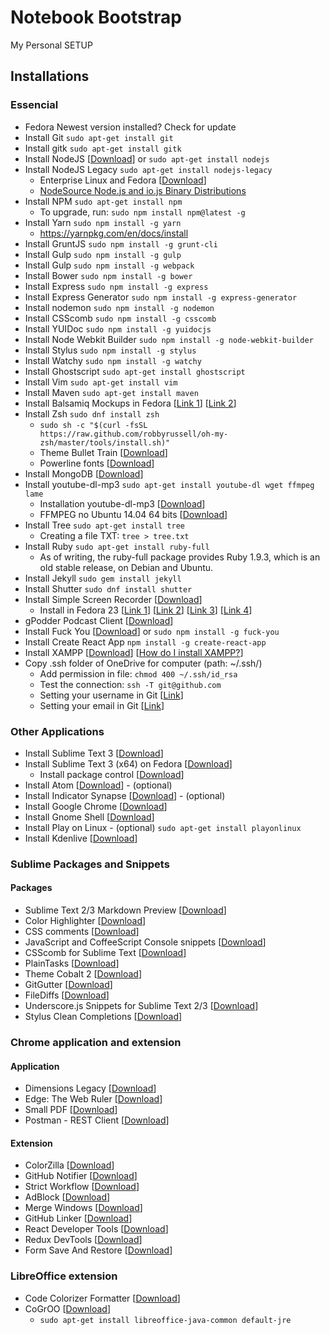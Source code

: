 # Notebook Bootstrap

My Personal SETUP

## Installations

### Essencial

* Fedora Newest version installed? Check for update
* Install Git `sudo apt-get install git`
* Install gitk `sudo apt-get install gitk`
* Install NodeJS [[Download](http://nodejs.org/download/)] or `sudo apt-get install nodejs`
* Install NodeJS Legacy `sudo apt-get install nodejs-legacy`
  - Enterprise Linux and Fedora [[Download](https://nodejs.org/en/download/package-manager/#enterprise-linux-and-fedora)]
  - [NodeSource Node.js and io.js Binary Distributions](https://github.com/nodesource/distributions)
* Install NPM `sudo apt-get install npm`
  - To upgrade, run: `sudo npm install npm@latest -g`
* Install Yarn `sudo npm install -g yarn`
  - https://yarnpkg.com/en/docs/install
* Install GruntJS `sudo npm install -g grunt-cli`
* Install Gulp `sudo npm install -g gulp`
* Install Gulp `sudo npm install -g webpack`
* Install Bower `sudo npm install -g bower`
* Install Express `sudo npm install -g express`
* Install Express Generator `sudo npm install -g express-generator`
* Install nodemon `sudo npm install -g nodemon`
* Install CSScomb `sudo npm install -g csscomb`
* Install YUIDoc `sudo npm install -g yuidocjs`
* Install Node Webkit Builder `sudo npm install -g node-webkit-builder`
* Install Stylus `sudo npm install -g stylus`
* Install Watchy `sudo npm install -g watchy`
* Install Ghostscript `sudo apt-get install ghostscript`
* Install Vim `sudo apt-get install vim`
* Install Maven `sudo apt-get install maven`
* Install Balsamiq Mockups in Fedora [[Link 1](https://wiki.winehq.org/Fedora)] [[Link 2](http://www.if-not-true-then-false.com/2010/install-adobe-flash-player-10-on-fedora-centos-red-hat-rhel/)]
* Install Zsh `sudo dnf install zsh`
  - `sudo sh -c "$(curl -fsSL https://raw.github.com/robbyrussell/oh-my-zsh/master/tools/install.sh)"`
  - Theme Bullet Train [[Download](https://github.com/caiogondim/bullet-train-oh-my-zsh-theme)]
  - Powerline fonts [[Download](https://github.com/powerline/fonts)]
* Install MongoDB [[Download](https://gist.github.com/brenopolanski/861971f972b4c4f11443)]
* Install youtube-dl-mp3 `sudo apt-get install youtube-dl wget ffmpeg lame`
  - Installation youtube-dl-mp3 [[Download](https://github.com/jweslley/youtube-dl-mp3#installation)]
  - FFMPEG no Ubuntu 14.04 64 bits [[Download](https://gist.github.com/brenopolanski/5676b8d50c62b1630d38)] 
* Install Tree `sudo apt-get install tree`
  - Creating a file TXT: `tree > tree.txt`
* Install Ruby `sudo apt-get install ruby-full`
  - As of writing, the ruby-full package provides Ruby 1.9.3, which is an old stable release, on Debian and Ubuntu.
* Install Jekyll `sudo gem install jekyll`
* Install Shutter `sudo dnf install shutter`
* Install Simple Screen Recorder [[Download](http://www.webupd8.org/2013/06/simplescreenrecorder-powerful-screen.html)]
  - Install in Fedora 23 [[Link 1](https://www.youtube.com/watch?v=Ysabg4ljW70)] [[Link 2](https://www.youtube.com/watch?v=Ysabg4ljW70)] [[Link 3](https://github.com/MaartenBaert/ssr)] [[Link 4](https://www.edivaldobrito.com.br/ffmpeg-no-debian-ubuntu-e-fedora/)]
* gPodder Podcast Client [[Download](https://apps.ubuntu.com/cat/applications/precise/gpodder/)]
* Install Fuck You [[Download](https://github.com/robotlolita/fuck-you)] or `sudo npm install -g fuck-you`
* Install Create React App `npm install -g create-react-app`
* Install XAMPP [[Download](https://www.apachefriends.org/pt_br/download.html)] [[How do I install XAMPP?](https://www.apachefriends.org/faq_linux.html)]
* Copy .ssh folder of OneDrive for computer (path: ~/.ssh/)
  - Add permission in file: `chmod 400 ~/.ssh/id_rsa`
  - Test the connection: `ssh -T git@github.com`
  - Setting your username in Git [[Link](https://help.github.com/articles/setting-your-username-in-git/)]
  - Setting your email in Git [[Link](https://help.github.com/articles/setting-your-email-in-git/)]

### Other Applications

* Install Sublime Text 3 [[Download](http://www.sublimetext.com/3)]
* Install Sublime Text 3 (x64) on Fedora [[Download](http://www.simonewebdesign.it/install-sublime-text-3-on-fedora-20/)]
  - Install package control [[Download](https://sublime.wbond.net/installation#st3)]
* Install Atom [[Download](https://gist.github.com/brenopolanski/35b8223d5297e11e1afc)] - (optional)
* Install Indicator Synapse [[Download](https://gist.github.com/brenopolanski/cb56125da4fede7a8abf)] - (optional)
* Install Google Chrome [[Download](https://www.google.com.br/chrome/index.html?hl=pt-BR&brand=CHNG&utm_source=pt-BR-hpp&utm_medium=hpp&utm_campaign=pt-BR)]
* Install Gnome Shell [[Download](https://gist.github.com/brenopolanski/2b0596c05d9cf6efc37d)]
* Install Play on Linux - (optional) `sudo apt-get install playonlinux`
* Install Kdenlive [[Download](https://kdenlive.org/download-ubuntu)]

### Sublime Packages and Snippets

#### Packages

* Sublime Text 2/3 Markdown Preview [[Download](https://github.com/revolunet/sublimetext-markdown-preview)]
* Color Highlighter [[Download](https://github.com/Monnoroch/ColorHighlighter)]
* CSS comments [[Download](https://github.com/brenopolanski/css-comments-sublime-snippets)]
* JavaScript and CoffeeScript Console snippets [[Download](https://github.com/caiogondim/js-console-sublime-snippets)]
* CSScomb for Sublime Text [[Download](https://github.com/csscomb/sublime-csscomb)]
* PlainTasks [[Download](https://github.com/aziz/PlainTasks)]
* Theme Cobalt 2 [[Download](https://github.com/wesbos/cobalt2)]
* GitGutter [[Download](https://github.com/jisaacks/GitGutter)]
* FileDiffs [[Download](https://github.com/colinta/SublimeFileDiffs)]
* Underscore.js Snippets for Sublime Text 2/3 [[Download](https://github.com/AntouanK/sublime-underscorejs-snippets)]
* Stylus Clean Completions [[Download](https://github.com/lnikell/stylus-clean-completions)]

### Chrome application and extension

#### Application

* Dimensions Legacy [[Download](https://chrome.google.com/webstore/detail/dimensions-legacy/hdmihohhdcbejdkidbfijmfehjbnmifk?utm_source=chrome-ntp-icon)]
* Edge: The Web Ruler [[Download](https://chrome.google.com/webstore/detail/edge-the-web-ruler/njlkegdphefeellhaongiopcfgcinikh?utm_source=chrome-ntp-icon)]
* Small PDF [[Download](https://chrome.google.com/webstore/detail/merge-pdf-smallpdfcom/nbhibnjbbdkflfklbdpgbifkhcielgcm?utm_source=chrome-ntp-icon)]
* Postman - REST Client [[Download](https://chrome.google.com/webstore/detail/postman-rest-client/fdmmgilgnpjigdojojpjoooidkmcomcm?utm_source=chrome-ntp-icon)]

#### Extension

* ColorZilla [[Download](https://chrome.google.com/webstore/detail/colorzilla/bhlhnicpbhignbdhedgjhgdocnmhomnp?utm_source=chrome-ntp-icon)]
* GitHub Notifier [[Download](https://chrome.google.com/webstore/detail/github-notifier/lmjdlojahmbbcodnpecnjnmlddbkjhnn?utm_source=chrome-ntp-icon)]
* Strict Workflow [[Download](https://chrome.google.com/webstore/detail/strict-workflow/cgmnfnmlficgeijcalkgnnkigkefkbhd?utm_source=chrome-ntp-icon)]
* AdBlock [[Download](https://chrome.google.com/webstore/detail/adblock/gighmmpiobklfepjocnamgkkbiglidom?utm_source=chrome-ntp-icon)]
* Merge Windows [[Download](https://chrome.google.com/webstore/detail/merge-windows/kbpinmnkhfkoidiinmapkhifnfoiklkb?utm_source=chrome-ntp-icon)]
* GitHub Linker [[Download](https://chrome.google.com/webstore/detail/github-linker/jlmafbaeoofdegohdhinkhilhclaklkp)]
* React Developer Tools [[Download](https://chrome.google.com/webstore/detail/react-developer-tools/fmkadmapgofadopljbjfkapdkoienihi)]
* Redux DevTools [[Download](https://chrome.google.com/webstore/detail/redux-devtools/lmhkpmbekcpmknklioeibfkpmmfibljd/related?hl=en-US)]
* Form Save And Restore [[Download](https://chrome.google.com/webstore/detail/form-save-and-restore/jknhanfpdjpnkfjjkpofcpegcbhpigcd)]

### LibreOffice extension
* Code Colorizer Formatter [[Download](http://extensions.libreoffice.org/extension-center/code-colorizer-formatter)]
* CoGrOO [[Download](http://cogroo.sourceforge.net/download/current.html)]
  - `sudo apt-get install libreoffice-java-common default-jre`
